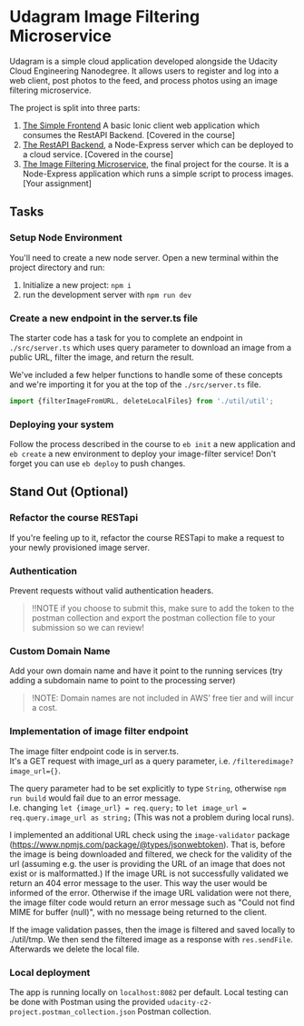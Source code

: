 # Udagram Image Filtering Microservice

Udagram is a simple cloud application developed alongside the Udacity Cloud Engineering Nanodegree. It allows users to register and log into a web client, post photos to the feed, and process photos using an image filtering microservice.

The project is split into three parts:
1. [The Simple Frontend](https://github.com/udacity/cloud-developer/tree/master/course-02/exercises/udacity-c2-frontend)
A basic Ionic client web application which consumes the RestAPI Backend. [Covered in the course]
2. [The RestAPI Backend](https://github.com/udacity/cloud-developer/tree/master/course-02/exercises/udacity-c2-restapi), a Node-Express server which can be deployed to a cloud service. [Covered in the course]
3. [The Image Filtering Microservice](https://github.com/udacity/cloud-developer/tree/master/course-02/project/image-filter-starter-code), the final project for the course. It is a Node-Express application which runs a simple script to process images. [Your assignment]

## Tasks

### Setup Node Environment

You'll need to create a new node server. Open a new terminal within the project directory and run:

1. Initialize a new project: `npm i`
2. run the development server with `npm run dev`

### Create a new endpoint in the server.ts file

The starter code has a task for you to complete an endpoint in `./src/server.ts` which uses query parameter to download an image from a public URL, filter the image, and return the result.

We've included a few helper functions to handle some of these concepts and we're importing it for you at the top of the `./src/server.ts`  file.

```typescript
import {filterImageFromURL, deleteLocalFiles} from './util/util';
```

### Deploying your system

Follow the process described in the course to `eb init` a new application and `eb create` a new environment to deploy your image-filter service! Don't forget you can use `eb deploy` to push changes.

## Stand Out (Optional)

### Refactor the course RESTapi

If you're feeling up to it, refactor the course RESTapi to make a request to your newly provisioned image server.

### Authentication

Prevent requests without valid authentication headers.
> !!NOTE if you choose to submit this, make sure to add the token to the postman collection and export the postman collection file to your submission so we can review!

### Custom Domain Name

Add your own domain name and have it point to the running services (try adding a subdomain name to point to the processing server)
> !NOTE: Domain names are not included in AWS’ free tier and will incur a cost.

### Implementation of image filter endpoint
The image filter endpoint code is in server.ts. \
It's a GET request with image_url as a query parameter, i.e. `/filteredimage?image_url={}`.

The query parameter had to be set explicitly to type `String`, otherwise `npm run build` would fail due to an error message. \
I.e. changing `let {image_url} = req.query;` to `let image_url = req.query.image_url as string;`
(This was not a problem during local runs).

I implemented an additional URL check using the `image-validator` package (https://www.npmjs.com/package/@types/jsonwebtoken). That is, before the image is being downloaded and filtered, we check for the validity of the url (assuming e.g. the user is providing the URL of an image that does not exist or is malformatted.) If the image URL is not successfully validated we return an 404 error message to the user. This way the user would be informed of the error. Otherwise if the image URL validation were not there, the image filter code would return an error message such as "Could not find MIME for buffer (null)", with no message being returned to the client.

If the image validation passes, then the image is filtered and saved locally to ./util/tmp. We then send the filtered image as a response with `res.sendFile`. Afterwards we delete the local file.


### Local deployment
The app is running locally on `localhost:8082` per default. 
Local testing can be done with Postman using the provided `udacity-c2-project.postman_collection.json` Postman collection.
